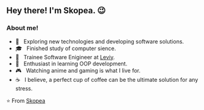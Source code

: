 <h2> Hey there! I'm Skopea. 😉</h2>

<h3> About me! </h3>

- 🤔 &nbsp; Exploring new technologies and developing software solutions.
- 🎓 &nbsp; Finished study of computer sience.
- 💼 &nbsp; Trainee Software Enigineer at [Leviy](https://leviy.com/).
- 🌱 &nbsp; Enthusiast in learning OOP development.
- 🎮 &nbsp; Watching anime and gaming is what I live for.
- ☕ &nbsp; I believe, a perfect cup of coffee can be the ultimate solution for any stress. 

⭐️ From [Skopea](https://github.com/Skopea)

